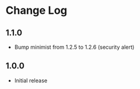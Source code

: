 # Change Log

## 1.1.0

- Bump minimist from 1.2.5 to 1.2.6 (security alert)

## 1.0.0

- Initial release
